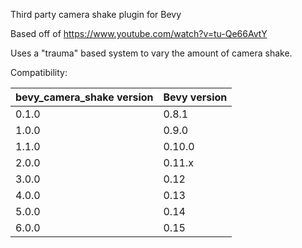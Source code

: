 Third party camera shake plugin for Bevy

Based off of https://www.youtube.com/watch?v=tu-Qe66AvtY

Uses a "trauma" based system to vary the amount of camera shake.

Compatibility:

| bevy_camera_shake version | Bevy version |
| ------------------------- | ------------ |
| 0.1.0                     | 0.8.1        |
| 1.0.0                     | 0.9.0        |
| 1.1.0                     | 0.10.0       |
| 2.0.0                     | 0.11.x       |
| 3.0.0                     | 0.12         |
| 4.0.0                     | 0.13         |
| 5.0.0                     | 0.14         |
| 6.0.0                     | 0.15         |
